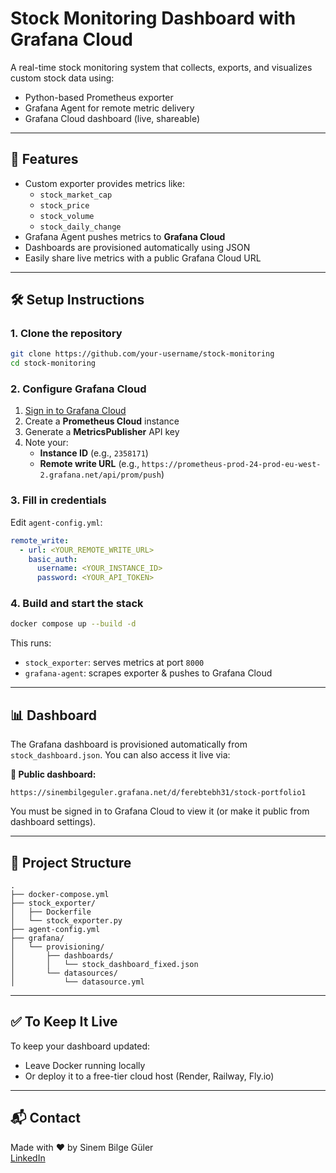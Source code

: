 # Stock Monitoring Dashboard with Grafana Cloud

A real-time stock monitoring system that collects, exports, and visualizes custom stock data using:

- Python-based Prometheus exporter
- Grafana Agent for remote metric delivery
- Grafana Cloud dashboard (live, shareable)

---

## 🚀 Features

- Custom exporter provides metrics like:
  - `stock_market_cap`
  - `stock_price`
  - `stock_volume`
  - `stock_daily_change`
- Grafana Agent pushes metrics to **Grafana Cloud**
- Dashboards are provisioned automatically using JSON
- Easily share live metrics with a public Grafana Cloud URL

---

## 🛠️ Setup Instructions

### 1. Clone the repository
```bash
git clone https://github.com/your-username/stock-monitoring
cd stock-monitoring
```

### 2. Configure Grafana Cloud
1. [Sign in to Grafana Cloud](https://grafana.com)
2. Create a **Prometheus Cloud** instance
3. Generate a **MetricsPublisher** API key
4. Note your:
   - **Instance ID** (e.g., `2358171`)
   - **Remote write URL** (e.g., `https://prometheus-prod-24-prod-eu-west-2.grafana.net/api/prom/push`)

### 3. Fill in credentials
Edit `agent-config.yml`:
```yaml
remote_write:
  - url: <YOUR_REMOTE_WRITE_URL>
    basic_auth:
      username: <YOUR_INSTANCE_ID>
      password: <YOUR_API_TOKEN>
```

### 4. Build and start the stack
```bash
docker compose up --build -d
```
This runs:
- `stock_exporter`: serves metrics at port `8000`
- `grafana-agent`: scrapes exporter & pushes to Grafana Cloud

---

## 📊 Dashboard

The Grafana dashboard is provisioned automatically from `stock_dashboard.json`. You can also access it live via:

**🔗 Public dashboard:**
```
https://sinembilgeguler.grafana.net/d/ferebtebh31/stock-portfolio1
```

You must be signed in to Grafana Cloud to view it (or make it public from dashboard settings).

---

## 📂 Project Structure
```
.
├── docker-compose.yml
├── stock_exporter/
│   ├── Dockerfile
│   └── stock_exporter.py
├── agent-config.yml
├── grafana/
│   └── provisioning/
│       ├── dashboards/
│       │   └── stock_dashboard_fixed.json
│       └── datasources/
│           └── datasource.yml
```

---

## ✅ To Keep It Live
To keep your dashboard updated:
- Leave Docker running locally
- Or deploy it to a free-tier cloud host (Render, Railway, Fly.io)

---

## 📬 Contact
Made with ❤️ by Sinem Bilge Güler  
[LinkedIn](https://www.linkedin.com/in/sinembilge-güler-61a9261bb/)
